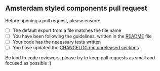 ## Amsterdam styled components pull request

Before opening a pull request, please ensure:

- [ ] The default export from a file matches the file name
- [ ] You have been following the guidelines, written in the [README](../blob/master/docs/CONTRIBUTING.md#user-content-conventions-and-rules) file
- [ ] Your code has the necessary tests written
- [ ] You have updated the [CHANGELOG.md unreleased sections](../blob/master/CHANGELOG.md#muser-content-unreleased)

Be kind to code reviewers, please try to keep pull requests as small and focused as possible :)
